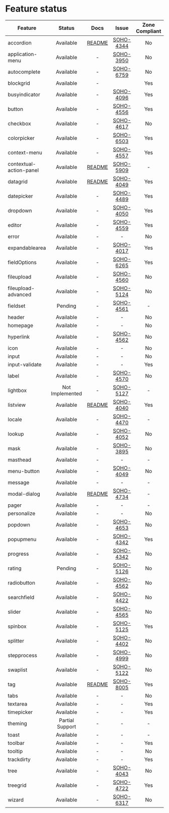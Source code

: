 
# Feature status

| Feature                 | Status               | Docs         | Issue              | Zone Compliant |
|-------------------------|:--------------------:|:------------:|:------------------:|:--------------:|
| accordion               |            Available |  [README][3] | [SOHO-4344][#4344] |             No |
| application-menu        |            Available |            - | [SOHO-3950][#3950] |             No |
| autocomplete            |            Available |            - | [SOHO-6759][#6759] |             No |
| blockgrid               |            Available |            - |                    |            Yes |
| busyindicator           |            Available |            - | [SOHO-4096][#4096] |            Yes |
| button                  |            Available |            - | [SOHO-4556][#4556] |            Yes |
| checkbox                |            Available |            - | [SOHO-4617][#4617] |             No |
| colorpicker             |            Available |            - | [SOHO-6503][#6503] |            Yes |
| context-menu            |            Available |            - | [SOHO-4557][#4557] |            Yes |
| contextual-action-panel |            Available |  [README][0] | [SOHO-5909][#5909] |              - |
| datagrid                |            Available |  [README][4] | [SOHO-4049][#4049] |            Yes |
| datepicker              |            Available |            - | [SOHO-4489][#4489] |            Yes |
| dropdown                |            Available |            - | [SOHO-4050][#4050] |            Yes |
| editor                  |            Available |            - | [SOHO-4559][#4559] |            Yes |
| error                   |            Available |            - |                  - |             No |
| expandablearea          |            Available |            - | [SOHO-4017][#4017] |            Yes |
| fieldOptions            |            Available |            - | [SOHO-6265][#6265] |            Yes |
| fileupload              |            Available |            - | [SOHO-4560][#4560] |             No |
| fileupload-advanced     |            Available |            - | [SOHO-5124][#5214] |             No |
| fieldset                |              Pending |            - | [SOHO-4561][#4561] |              - |
| header                  |            Available |            - |                  - |             No |
| homepage                |            Available |            - |                  - |             No |
| hyperlink               |            Available |            - | [SOHO-4562][#4562] |             No |
| icon                    |            Available |            - |                  - |             No |
| input                   |            Available |            - |                  - |             No |
| input-validate          |            Available |            - |                  - |            Yes |
| label                   |            Available |            - | [SOHO-4570][#4570] |             No |
| lightbox                |      Not Implemented |            - | [SOHO-5127][#5127] |              - |
| listview                |            Available | [README][2]  | [SOHO-4040][#4040] |            Yes |
| locale                  |            Available |            - | [SOHO-4470][#4470] |              - |
| lookup                  |            Available |            - | [SOHO-4052][#4052] |             No |
| mask                    |            Available |            - | [SOHO-3895][#3895] |             No |
| masthead                |            Available |            - |                  - |              - |
| menu-button             |            Available |            - | [SOHO-4049][#4089] |             No |
| message                 |            Available |            -  |                 - |              - |
| modal-dialog            |            Available | [README][1]  | [SOHO-4734][#4734] |              - |
| pager                   |            Available |           -  |                  - |              - |
| personalize             |            Available |           -  |                  - |             No |
| popdown                 |            Available |           -  | [SOHO-4653][#4563] |             No |
| popupmenu               |            Available |           -  | [SOHO-4342][#4342] |            Yes |
| progress                |            Available |           -  | [SOHO-4342][#4342] |             No |
| rating                  |              Pending |           -  | [SOHO-5126][#5126] |             No |
| radiobutton             |            Available |           -  | [SOHO-4562][#4562] |             No |
| searchfield             |            Available |           -  | [SOHO-4422][#4422] |             No |
| slider                  |            Available |           -  | [SOHO-4565][#4565] |             No |
| spinbox                 |            Available |           -  | [SOHO-5125][#5125] |            Yes |
| splitter                |            Available |           -  | [SOHO-4402][#4402] |             No |
| stepprocess             |            Available |           -  | [SOHO-4999][#4999] |             No |
| swaplist                |            Available |           -  | [SOHO-5122][#5122] |             No |
| tag                     |            Available | [README][5]  | [SOHO-8005][#8005] |            Yes |
| tabs                    |            Available |           -  |                  - |             No |
| textarea                |            Available |           -  |                  - |            Yes |
| timepicker              |            Available |           -  |                  - |            Yes |
| theming                 |      Partial Support |           -  |                  - |              - |
| toast                   |            Available |           -  |                  - |              - |
| toolbar                 |            Available |           -  |                  - |            Yes |
| tooltip                 |            Available |           -  |                  - |             No |
| trackdirty              |            Available |           -  |                  - |            Yes |
| tree                    |            Available |           -  | [SOHO-4043][#4083] |             No |
| treegrid                |            Available |           -  | [SOHO-4722][#4722] |            Yes |
| wizard                  |            Available |           -  | [SOHO-6317][#6317] |             No |

[0]: ../projects/ids-enterprise-ng/src/lib/contextual-action-panel/README.md
[1]: ../projects/ids-enterprise-ng/src/lib/modal-dialog/README.md
[2]: ../projects/ids-enterprise-ng/src/lib/listview/README.md
[3]: ../projects/ids-enterprise-ng/src/lib/accordion/README.md
[4]: ../projects/ids-enterprise-ng/src/lib/datagrid/README.md
[5]: ../projects/ids-enterprise-ng/src/lib/tag/README.md
[#6759]: http://jira/browse/SOHO-6759
[#4344]: http://jira/browse/SOHO-4344
[#5909]: http://jira/browse/SOHO-5909
[#3895]: http://jira/browse/SOHO-3895
[#3950]: http://jira/browse/SOHO-3950
[#4017]: http://jira/browse/SOHO-4017
[#4040]: http://jira/browse/SOHO-4040
[#4049]: http://jira/browse/SOHO-4049
[#4050]: http://jira/browse/SOHO-4050
[#4052]: http://jira/browse/SOHO-4052
[#4083]: http://jira/browse/SOHO-4083
[#4089]: http://jira/browse/SOHO-4089
[#4096]: http://jira/browse/SOHO-4096
[#4097]: http://jira/browse/SOHO-4097
[#4342]: http://jira/browse/SOHO-4342
[#4402]: http://jira/browse/SOHO-4402
[#4422]: http://jira/browse/SOHO-4422
[#4470]: http://jira/browse/SOHO-4470
[#4489]: http://jira/browse/SOHO-4489
[#4556]: http://jira/browse/SOHO-4556
[#4557]: http://jira/browse/SOHO-4557
[#4559]: http://jira/browse/SOHO-4559
[#4560]: http://jira/browse/SOHO-4560
[#4561]: http://jira/browse/SOHO-4561
[#4562]: http://jira/browse/SOHO-4562
[#4563]: http://jira/browse/SOHO-4563
[#4564]: http://jira/browse/SOHO-4564
[#4565]: http://jira/browse/SOHO-4565
[#4570]: http://jira/browse/SOHO-4570
[#4616]: http://jira/browse/SOHO-4616
[#4617]: http://jira/browse/SOHO-4617
[#4722]: http://jira/browse/SOHO-4722
[#4734]: http://jira/browse/SOHO-4734
[#4999]: http://jira/browse/SOHO-4999
[#5122]: http://jira/browse/SOHO-5122
[#5124]: http://jira/browse/SOHO-5124
[#5125]: http://jira/browse/SOHO-5125
[#5126]: http://jira/browse/SOHO-5126
[#5127]: http://jira/browse/SOHO-5127
[#5214]: http://jira/browse/SOHO-5214
[#6317]: http://jira/browse/SOHO-6317
[#6265]: http://jira/browse/SOHO-6265
[#6503]: http://jira/browse/SOHO-6503
[#8005]: http://jira/browse/SOHO-8005

